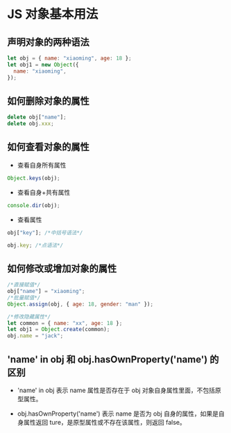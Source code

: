 # JS 对象基本用法

## 声明对象的两种语法

```js
let obj = { name: "xiaoming", age: 18 };
let obj1 = new Object({
  name: "xiaoming",
});
```

## 如何删除对象的属性

```js
delete obj["name"];
delete obj.xxx;
```

## 如何查看对象的属性

- 查看自身所有属性

```js
Object.keys(obj);
```

- 查看自身+共有属性

```js
console.dir(obj);
```

- 查看属性

```js
obj["key"]; /*中括号语法*/

obj.key; /*点语法*/
```

## 如何修改或增加对象的属性

```js
/*直接赋值*/
obj["name"] = "xiaoming";
/*批量赋值*/
Object.assign(obj, { age: 18, gender: "man" });

/*修改隐藏属性*/
let common = { name: "xx", age: 18 };
let obj1 = Object.create(common);
obj.name = "jack";
```

## 'name' in obj 和 obj.hasOwnProperty('name') 的区别

- 'name' in obj 表示 name 属性是否存在于 obj 对象自身属性里面，不包括原型属性。

- obj.hasOwnProperty('name') 表示 name 是否为 obj 自身的属性，如果是自身属性返回 ture，是原型属性或不存在该属性，则返回 false。

```

```
